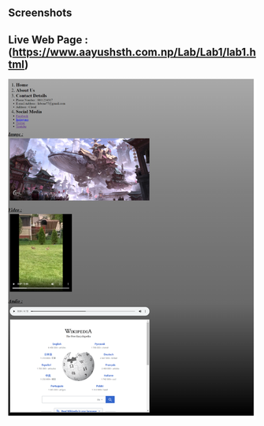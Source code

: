 ## Screenshots
## Live Web Page : (https://www.aayushsth.com.np/Lab/Lab1/lab1.html)
![App Screenshot](./screenshot.png)